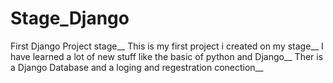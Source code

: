 # Stage_Django
First Django Project stage__
This is my first project i created on my stage__
I have learned a lot of new stuff like the basic of python and Django__
Ther is a Django Database and a loging and regestration conection__
